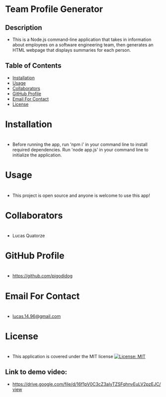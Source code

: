 # Team Profile Generator
    
## Description
    
- This is a Node.js command-line application that takes in information about employees on a software engineering team, then generates an HTML webpage that displays summaries for each person.

## Table of Contents
- <a href="#inst">Installation<a>
- <a href="#use">Usage<a>
- <a href="#collab">Collaborators<a>
- <a href="#git">GitHub Profile<a>
- <a href="#email">Email For Contact<a>
- <a href="#lic">License<a>
    
## <h1 id="inst">Installation<h1>
    
- Before running the app, run 'npm i' in your command line to install required dependencies. Run 'node app.js' in your command line to initialize the application.

## <h1 id="use">Usage<h1>
    
- This project is open source and anyone is welcome to use this app!

## <h1 id="collab">Collaborators<h1>

- Lucas Quatorze

## <h1 id="git">GitHub Profile<h1>

- https://github.com/pigodidog

## <h1 id="email">Email For Contact<h1>

- lucas.14.96@gmail.com

## <h1 id="lic">License<h1>

- This application is covered under the MIT license
[![License: MIT](https://img.shields.io/badge/License-MIT-yellow.svg)](https://opensource.org/licenses/MIT)

## Link to demo video:

- https://drive.google.com/file/d/16f1pV0C3cZ3aIyTZSFqhnvEuLV2pzEJC/view